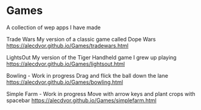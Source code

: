 # Games
A collection of wep apps I have made

Trade Wars
My version of a classic game called Dope Wars
https://alecdvor.github.io/Games/tradewars.html

LightsOut
My version of the Tiger Handheld game I grew up playing
https://alecdvor.github.io/Games/lightsout.html

Bowling - Work in progress
Drag and flick the ball down the lane
https://alecdvor.github.io/Games/bowling.html

Simple Farm - Work in progress
Move with arrow keys and plant crops with spacebar
https://alecdvor.github.io/Games/simplefarm.html

